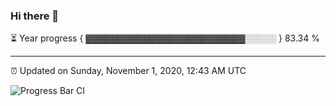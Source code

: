 ### Hi there 👋

⏳ Year progress { ▓▓▓▓▓▓▓▓▓▓▓▓▓▓▓▓▓▓▓▓▓▓▓▓▓░░░░░ } 83.34 %

---

⏰ Updated on Sunday, November 1, 2020, 12:43 AM UTC

![Progress Bar CI](https://github.com/arthurbuhl/arthurbuhl/workflows/Progress%20Bar%20CI/badge.svg)
